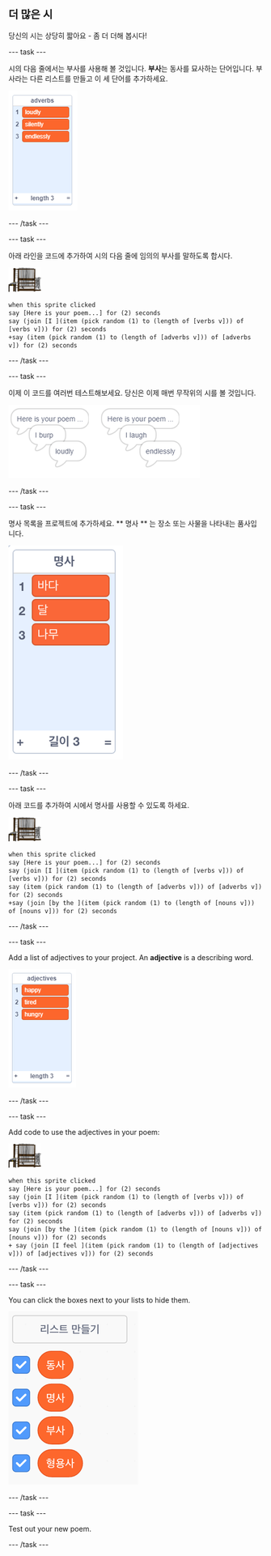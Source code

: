 ## 더 많은 시

당신의 시는 상당히 짧아요 - 좀 더 더해 봅시다!

\--- task \---

시의 다음 줄에서는 부사를 사용해 볼 것입니다. **부사**는 동사를 묘사하는 단어입니다. 부사라는 다른 리스트를 만들고 이 세 단어를 추가하세요.

![큰 소리로, 조용히, 끝없이가 있는 리스트](images/poetry-adverbs.png)

\--- /task \---

\--- task \---

아래 라인을 코드에 추가하여 시의 다음 줄에 임의의 부사를 말하도록 합시다.

![컴퓨터 스프라이트](images/computer-sprite.png)

```blocks3
when this sprite clicked
say [Here is your poem...] for (2) seconds
say (join [I ](item (pick random (1) to (length of [verbs v])) of [verbs v])) for (2) seconds
+say (item (pick random (1) to (length of [adverbs v])) of [adverbs v]) for (2) seconds
```

\--- /task \---

\--- task \---

이제 이 코드를 여러번 테스트해보세요. 당신은 이제 매번 무작위의 시를 볼 것입니다.

![부사와 임의의 말풍선](images/poetry-adverb-test.png)

\--- /task \---

\--- task \---

명사 목록을 프로젝트에 추가하세요. ** 명사 ** 는 장소 또는 사물을 나타내는 품사입니다.

![바다, 달, 나무 라는 단어가있는 명사 리스트](images/poetry-nouns.png)

\--- /task \---

\--- task \---

아래 코드를 추가하여 시에서 명사를 사용할 수 있도록 하세요.

![컴퓨터 스프라이트](images/computer-sprite.png)

```blocks3
when this sprite clicked
say [Here is your poem...] for (2) seconds
say (join [I ](item (pick random (1) to (length of [verbs v])) of [verbs v])) for (2) seconds
say (item (pick random (1) to (length of [adverbs v])) of [adverbs v]) for (2) seconds
+say (join [by the ](item (pick random (1) to (length of [nouns v])) of [nouns v])) for (2) seconds
```

\--- /task \---

\--- task \---

Add a list of adjectives to your project. An **adjective** is a describing word.

![a list of adjective words happy, tired, hungry](images/poetry-adjectives.png)

\--- /task \---

\--- task \---

Add code to use the adjectives in your poem:

![computer sprite](images/computer-sprite.png)

```blocks3
when this sprite clicked
say [Here is your poem...] for (2) seconds
say (join [I ](item (pick random (1) to (length of [verbs v])) of [verbs v])) for (2) seconds
say (item (pick random (1) to (length of [adverbs v])) of [adverbs v]) for (2) seconds
say (join [by the ](item (pick random (1) to (length of [nouns v])) of [nouns v])) for (2) seconds
+ say (join [I feel ](item (pick random (1) to (length of [adjectives v])) of [adjectives v])) for (2) seconds
```

\--- /task \---

\--- task \---

You can click the boxes next to your lists to hide them.

![list variables with the tick boxes selected](images/poetry-lists-tick.png)

\--- /task \---

\--- task \---

Test out your new poem.

\--- /task \---